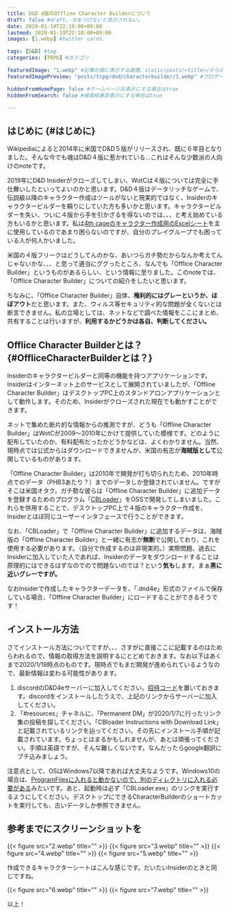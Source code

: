 ```yaml
---
title: D&D 4版のOffline Character Builderについて
draft: false #draft。-Dをつけないと表示されない。
date: 2020-01-19T22:10:00+09:00
lastmod: 2020-01-19T22:10:00+09:00
images: [1.webp] #twitter cards.

tags: [D&D] #tag
categories: [TRPG] #カテゴリ

featuredImage: "1.webp" #記事の頭に表示する画像。static/posts/<title>/からの相対パス。 
featuredImagePreview: "posts/trpg/dnd/characterbuilder/1.webp" #ブログ一覧画面に表示するPreview 。staticからの相対パス。

hiddenFromHomePage: false #ホームページ非表示にする場合はtrue
hiddenFromSearch: false #検索結果非表示にする場合はtrue

---
```

## はじめに {#はじめに}
Wikipediaによると2014年に米国でD&D５版がリリースされ、既に６年目となりました。そんな今でも魂はD&D４版に惹かれている…これはそんな少数派の人向けのnoteです。

2019年にD&D Insiderがクローズしてしまい、WotCは４版については完全に手仕舞いしたといってよいのかと思います。D&D４版はデータリッチなゲームで、伝説級以降のキャラクター作成はツールがないと現実的ではなく、Insiderのキャラクタービルダーを頼りにしていた方も多いかと思います。キャラクタービルダーを失い、ついに４版から手を引かざるを得ないのでは、、、と考え始めている方もいるかと思います。私は[4th cageのキャラクター作成用のExcelシート](http://dnd.achoo.jp/4thcage/4thvault/downloads/dl_top.html)を主に使用しているのであまり困らないのですが、自分のプレイグループでも困っている人が何人かいました。

米国の４版フリークはどうしてんのかな、あいつらガチ勢だからなんか考えてんじゃないかな、、、と思って適当にググったところ、なんでも「Offlice Character Builder」というものがあるらしい、という情報に至りました。このnoteでは、「Offlice Character Builder」についての紹介をしたいと思います。

ちなみに、「Offlice Character Builder」自体、**権利的にはグレーというか、ほぼアウト**だと思います。また、ウィルス等セキュリティ的な問題が全くないとは断言できません。私の立場としては、ネットなどで調べた情報をここにまとめ、共有することは行いますが、**利用するかどうかは各自、判断してください。**

## Offlice Character Builderとは？ {#OffliceCharacterBuilderとは？}
Insiderのキャラクタービルダーと同等の機能を持つアプリケーションです。Insiderはインターネット上のサービスとして展開されていましたが、「Offline Character Builder」はデスクトップPC上のスタンドアロンアプリケーションとして動作します。そのため、Insiderがクローズされた現在でも動かすことができます。

ネットで集めた断片的な情報からの推測ですが、どうも「Offline Character Builder」はWotCが2009～2010年にかけて提供していた模様です。どのように配布していたのか、有料配布だったかどうかなどは、よくわかりません。当然、現時点では公式からはダウンロードできませんが、米国の有志が**海賊版として**公開しているものがあります。

「Offline Character Builder」は2010年で開発が打ち切られたため、2010年時点でのデータ（PHB3あたり？）までのデータしか登録されていません。ですがそこは米国オタク。ガチ勢な彼らは「Offline Character Builder」に追加データを登録するためのプログラム「[CBLoader](https://github.com/CBLoader/CBLoader)」をOSSで開発してしまいました。これらを併用することで、デスクトップPC上で４版のキャラクター作成を、Insiderとほぼ同じユーザーインタフェースで行うことができます。

なお、「CBLoader」で「Offline Character Builder」に追加するデータは、海賊版の「Offline Character Builder」と一緒に有志が**無断**で公開しており、これを使用する必要があります。（自分で作成するのは非現実的。）実際問題、過去にInsiderに加入していた人であれば、Insiderのデータをダウンロードすることは原理的にはできるはずなのでので問題ないのでは？という**気も**します。まぁ**黒に近いグレーですが。**

なおInsiderで作成したキャラクターデータを、「.dnd4e」形式のファイルで保存している場合、「Offline Character Builder」にロードすることができるそうです！

## インストール方法
さてインストール方法についてですが、、、さすがに直接ここに記載するのはためらわれるので、情報の取得方法を説明するにとどめておきます。なお以下はあくまで2020/1/19時点のものです。現時点でもまだ開発が進められているようなので、最新情報は変わる可能性があります。

1. discordのD&D4eサーバーに加入してください。[招待コード](https://discordapp.com/invite/YMeUDak)を置いておきます。discordをインストールしたうえで、上記のリンクからサーバーに加入してください。
2. 「#resources」チャネルに、「Permanent DM」が2020/1/7に行ったリンク集の投稿を探してください。「CBloader Instructions with Download Link」と記載されているリンクを辿ってください。その先にインストール手順が記載されています。ちょっとはまるかもしれませんが、あとは頑張ってください。手順は英語ですが、そんな難しくないです。なんだったらgoogle翻訳にブチ込みましょう。

注意点として、OSはWindows7以降であれば大丈夫なようです。Windows10の場合は、[ProgramFilesに入れると動かないので、別のディレクトリに入れる必要がある](https://www.enworld.org/threads/d-d-4e-help-me-with-my-cbloader.572722/)みたいです。あと、起動時は必ず「CBLoader.exe」のリンクを実行するようにしてください。デスクトップにできるCharacterBuilderのショートカットを実行しても、古いデータしか参照できません。

## 参考までにスクリーンショットを
{{< figure src="2.webp" title="" >}}
{{< figure src="3.webp" title="" >}}
{{< figure src="4.webp" title="" >}}
{{< figure src="5.webp" title="" >}}

作成できるキャラクターシートはこんな感じです。だいたいInsiderのときと同じですね。

{{< figure src="6.webp" title="" >}}
{{< figure src="7.webp" title="" >}}

以上！
